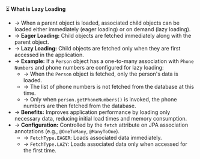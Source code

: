 ⏳ **What is Lazy Loading**
- → When a parent object is loaded, associated child objects can be loaded either immediately (eager loading) or on demand (lazy loading).
- → **Eager Loading:** Child objects are fetched immediately along with the parent object.
- → **Lazy Loading:** Child objects are fetched only when they are first accessed in the application.
- → **Example:** If a `Person` object has a one-to-many association with `Phone Numbers` and phone numbers are configured for lazy loading:
  - → When the `Person` object is fetched, only the person's data is loaded.
  - → The list of phone numbers is not fetched from the database at this time.
  - → Only when `person.getPhoneNumbers()` is invoked, the phone numbers are then fetched from the database.
- → **Benefits:** Improves application performance by loading only necessary data, reducing initial load times and memory consumption.
- → **Configuration:** Controlled by the `fetch` attribute on JPA association annotations (e.g., `@OneToMany`, `@ManyToOne`).
  - → `FetchType.EAGER`: Loads associated data immediately.
  - → `FetchType.LAZY`: Loads associated data only when accessed for the first time.